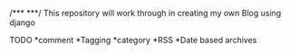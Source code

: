 /*** ***/
This repository will work through in creating my own Blog using django

TODO
*comment
*Tagging
*category
*RSS
*Date based archives


